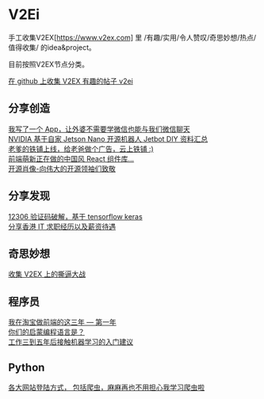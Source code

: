 # V2Ei
手工收集V2EX[https://www.v2ex.com] 里 /有趣/实用/令人赞叹/奇思妙想/热点/值得收集/ 的idea&project。  

目前按照V2EX节点分类。  

[在 github 上收集 V2EX 有趣的帖子 v2ei](https://www.v2ex.com/t/550286)  

## 分享创造
[我写了一个 App，让外婆不需要学微信也能与我们微信聊天](https://www.v2ex.com/t/549458)  
[NVIDIA 基于自家 Jetson Nano 开源机器人 Jetbot DIY 资料汇总](https://www.v2ex.com/t/549223)  
[老爹的铁铺上线，给老爸做个广告，云上铁铺 :)](https://www.v2ex.com/t/532913)  
[前端萌新正在做的中国风 React 组件库...](https://www.v2ex.com/t/550681)  
[开源肖像-向伟大的开源领袖们致敬](https://www.v2ex.com/t/552627)  


## 分享发现
[12306 验证码破解，基于 tensorflow keras](https://www.v2ex.com/t/537693)  
[分享香港 IT 求职经历以及薪资待遇](https://www.v2ex.com/t/550195)  

## 奇思妙想  
[收集 V2EX 上的撕逼大战](https://www.v2ex.com/t/211400)  


## 程序员
[我在淘宝做前端的这三年 — 第一年](https://www.v2ex.com/t/538715)  
[你们的启蒙编程语言是？](https://www.v2ex.com/t/550812)  
[工作三到五年后接触机器学习的入门建议](https://www.v2ex.com/t/548519)  

## Python
[各大网站登陆方式， 包括爬虫，麻麻再也不用担心我学习爬虫啦](https://www.v2ex.com/t/541987)  



